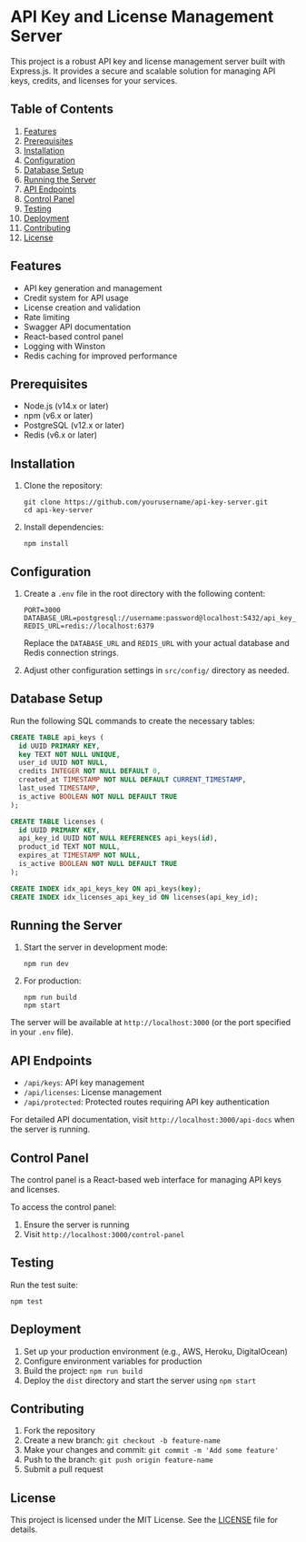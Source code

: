 # API Key and License Management Server

This project is a robust API key and license management server built with Express.js. It provides a secure and scalable solution for managing API keys, credits, and licenses for your services.

## Table of Contents

1. [Features](#features)
2. [Prerequisites](#prerequisites)
3. [Installation](#installation)
4. [Configuration](#configuration)
5. [Database Setup](#database-setup)
6. [Running the Server](#running-the-server)
7. [API Endpoints](#api-endpoints)
8. [Control Panel](#control-panel)
9. [Testing](#testing)
10. [Deployment](#deployment)
11. [Contributing](#contributing)
12. [License](#license)

## Features

- API key generation and management
- Credit system for API usage
- License creation and validation
- Rate limiting
- Swagger API documentation
- React-based control panel
- Logging with Winston
- Redis caching for improved performance

## Prerequisites

- Node.js (v14.x or later)
- npm (v6.x or later)
- PostgreSQL (v12.x or later)
- Redis (v6.x or later)

## Installation

1. Clone the repository:

   ```
   git clone https://github.com/yourusername/api-key-server.git
   cd api-key-server
   ```

2. Install dependencies:

   ```
   npm install
   ```

## Configuration

1. Create a `.env` file in the root directory with the following content:

   ```
   PORT=3000
   DATABASE_URL=postgresql://username:password@localhost:5432/api_key_server
   REDIS_URL=redis://localhost:6379
   ```

   Replace the `DATABASE_URL` and `REDIS_URL` with your actual database and Redis connection strings.

2. Adjust other configuration settings in `src/config/` directory as needed.

## Database Setup

Run the following SQL commands to create the necessary tables:

```sql
CREATE TABLE api_keys (
  id UUID PRIMARY KEY,
  key TEXT NOT NULL UNIQUE,
  user_id UUID NOT NULL,
  credits INTEGER NOT NULL DEFAULT 0,
  created_at TIMESTAMP NOT NULL DEFAULT CURRENT_TIMESTAMP,
  last_used TIMESTAMP,
  is_active BOOLEAN NOT NULL DEFAULT TRUE
);

CREATE TABLE licenses (
  id UUID PRIMARY KEY,
  api_key_id UUID NOT NULL REFERENCES api_keys(id),
  product_id TEXT NOT NULL,
  expires_at TIMESTAMP NOT NULL,
  is_active BOOLEAN NOT NULL DEFAULT TRUE
);

CREATE INDEX idx_api_keys_key ON api_keys(key);
CREATE INDEX idx_licenses_api_key_id ON licenses(api_key_id);
```

## Running the Server

1. Start the server in development mode:

   ```
   npm run dev
   ```

2. For production:

   ```
   npm run build
   npm start
   ```

The server will be available at `http://localhost:3000` (or the port specified in your `.env` file).

## API Endpoints

- `/api/keys`: API key management
- `/api/licenses`: License management
- `/api/protected`: Protected routes requiring API key authentication

For detailed API documentation, visit `http://localhost:3000/api-docs` when the server is running.

## Control Panel

The control panel is a React-based web interface for managing API keys and licenses.

To access the control panel:

1. Ensure the server is running
2. Visit `http://localhost:3000/control-panel`

## Testing

Run the test suite:

```
npm test
```

## Deployment

1. Set up your production environment (e.g., AWS, Heroku, DigitalOcean)
2. Configure environment variables for production
3. Build the project: `npm run build`
4. Deploy the `dist` directory and start the server using `npm start`

## Contributing

1. Fork the repository
2. Create a new branch: `git checkout -b feature-name`
3. Make your changes and commit: `git commit -m 'Add some feature'`
4. Push to the branch: `git push origin feature-name`
5. Submit a pull request

## License

This project is licensed under the MIT License. See the [LICENSE](LICENSE) file for details.
